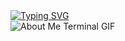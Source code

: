 <!--
    I once developed a model worth several million 
    dollars to my company based on a lesson on
    penguin depopulation from high school.
-->


<a href="https://git.io/typing-svg">
<img
  src="https://readme-typing-svg.herokuapp.com?font=Oswald&size=24&pause=1000&color=1B5F7D&width=435&lines=Matthew+Norris;Senior+Data+Scientist;Geospatial+Data+Scientist" 
  alt="Typing SVG" />
</a>

<div>
    <img src="./assets/about_daria.gif" alt="About Me Terminal GIF"/>
</div>




